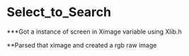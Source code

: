 # Select_to_Search

***Got a instance of screen in Ximage variable using Xlib.h

**Parsed that ximage and created a rgb raw image